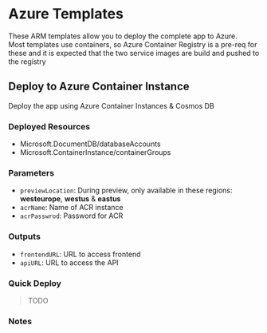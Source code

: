 # Azure Templates

These ARM templates allow you to deploy the complete app to Azure.  
Most templates use containers, so Azure Container Registry is a pre-req for these and it is expected that the two service images are build and pushed to the registry 

## Deploy to Azure Container Instance
Deploy the app using Azure Container Instances & Cosmos DB

### Deployed Resources
- Microsoft.DocumentDB/databaseAccounts
- Microsoft.ContainerInstance/containerGroups

### Parameters
- `previewLocation`: During preview, only available in these regions: **westeurope**, **westus** & **eastus**
- `acrName`: Name of ACR instance
- `acrPasswrod`: Password for ACR

### Outputs
- `frontendURL`: URL to access frontend
- `apiURL`: URL to access the API

### Quick Deploy
> TODO

### Notes

